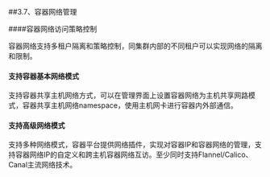 ##3.7、容器网络管理

####容器网络访问策略控制

容器网络支持多租户隔离和策略控制，同集群内部的不同租户可以实现网络的隔离和限制。

#### 支持容器基本网络模式

支持容器共享主机网络方式，可以在管理界面上设置容器网络为主机共享网路模式，容器共享主机网络namespace，使用主机网卡进行容器内外部通信。

#### 支持高级网络模式

支持多种网络模式，容器平台提供网络插件，实现对容器IP和容器网络的管理，支持容器网络IP的自定义和跨主机容器网络互访。至少同时支持Flannel/Calico、Canal主流网络技术。
